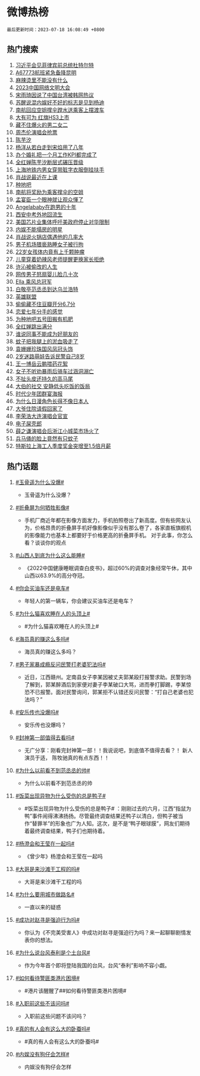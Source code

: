 # 微博热榜

`最后更新时间：2023-07-18 16:08:49 +0800`

## 热门搜索

1. [习近平会见菲律宾前总统杜特尔特](https://m.weibo.cn/search?containerid=100103type%3D1%26t%3D10%26q%3D%23%E4%B9%A0%E8%BF%91%E5%B9%B3%E4%BC%9A%E8%A7%81%E8%8F%B2%E5%BE%8B%E5%AE%BE%E5%89%8D%E6%80%BB%E7%BB%9F%E6%9D%9C%E7%89%B9%E5%B0%94%E7%89%B9%23&stream_entry_id=51&isnewpage=1&extparam=seat%3D1%26filter_type%3Drealtimehot%26cate%3D10103%26dgr%3D0%26stream_entry_id%3D51%26pos%3D0%26c_type%3D51%26display_time%3D1689667728%26pre_seqid%3D168966772829402737025&luicode=10000011&lfid=106003type%253D25%2526t%253D3%2526disable_hot%253D1%2526filter_type%253Drealtimehot)
1. [A67773航班紧急备降昆明](https://m.weibo.cn/search?containerid=100103type%3D1%26t%3D10%26q%3D%23A67773%E8%88%AA%E7%8F%AD%E7%B4%A7%E6%80%A5%E5%A4%87%E9%99%8D%E6%98%86%E6%98%8E%23&stream_entry_id=31&isnewpage=1&extparam=seat%3D1%26lcate%3D5001%26realpos%3D1%26c_type%3D31%26filter_type%3Drealtimehot%26dgr%3D0%26q%3D%2523A67773%25E8%2588%25AA%25E7%258F%25AD%25E7%25B4%25A7%25E6%2580%25A5%25E5%25A4%2587%25E9%2599%258D%25E6%2598%2586%25E6%2598%258E%2523%26pos%3D0%26band_rank%3D1%26stream_entry_id%3D31%26cate%3D5001%26flag%3D32768%26display_time%3D1689667728%26pre_seqid%3D168966772829402737025&luicode=10000011&lfid=106003type%253D25%2526t%253D3%2526disable_hot%253D1%2526filter_type%253Drealtimehot)
1. [麻辣烫里不能没有什么](https://m.weibo.cn/search?containerid=100103type%3D1%26t%3D10%26q%3D%23%E9%BA%BB%E8%BE%A3%E7%83%AB%E9%87%8C%E4%B8%8D%E8%83%BD%E6%B2%A1%E6%9C%89%E4%BB%80%E4%B9%88%23&stream_entry_id=31&isnewpage=1&extparam=seat%3D1%26lcate%3D5001%26realpos%3D2%26c_type%3D31%26filter_type%3Drealtimehot%26dgr%3D0%26q%3D%2523%25E9%25BA%25BB%25E8%25BE%25A3%25E7%2583%25AB%25E9%2587%258C%25E4%25B8%258D%25E8%2583%25BD%25E6%25B2%25A1%25E6%259C%2589%25E4%25BB%2580%25E4%25B9%2588%2523%26pos%3D1%26band_rank%3D2%26stream_entry_id%3D31%26cate%3D5001%26flag%3D1%26display_time%3D1689667728%26pre_seqid%3D168966772829402737025&luicode=10000011&lfid=106003type%253D25%2526t%253D3%2526disable_hot%253D1%2526filter_type%253Drealtimehot)
1. [2023中国网络文明大会](https://m.weibo.cn/search?containerid=100103type%3D1%26t%3D10%26q%3D%232023%E4%B8%AD%E5%9B%BD%E7%BD%91%E7%BB%9C%E6%96%87%E6%98%8E%E5%A4%A7%E4%BC%9A%23&stream_entry_id=31&isnewpage=1&extparam=seat%3D1%26lcate%3D5001%26realpos%3D3%26c_type%3D31%26filter_type%3Drealtimehot%26dgr%3D0%26q%3D%25232023%25E4%25B8%25AD%25E5%259B%25BD%25E7%25BD%2591%25E7%25BB%259C%25E6%2596%2587%25E6%2598%258E%25E5%25A4%25A7%25E4%25BC%259A%2523%26pos%3D2%26band_rank%3D3%26stream_entry_id%3D31%26cate%3D5001%26flag%3D0%26display_time%3D1689667728%26pre_seqid%3D168966772829402737025&luicode=10000011&lfid=106003type%253D25%2526t%253D3%2526disable_hot%253D1%2526filter_type%253Drealtimehot)
1. [宋雨琦因说了中国台湾被韩网热议](https://m.weibo.cn/search?containerid=100103type%3D1%26t%3D10%26q%3D%23%E5%AE%8B%E9%9B%A8%E7%90%A6%E5%9B%A0%E8%AF%B4%E4%BA%86%E4%B8%AD%E5%9B%BD%E5%8F%B0%E6%B9%BE%E8%A2%AB%E9%9F%A9%E7%BD%91%E7%83%AD%E8%AE%AE%23&stream_entry_id=31&isnewpage=1&extparam=seat%3D1%26lcate%3D5001%26realpos%3D4%26c_type%3D31%26filter_type%3Drealtimehot%26dgr%3D0%26q%3D%2523%25E5%25AE%258B%25E9%259B%25A8%25E7%2590%25A6%25E5%259B%25A0%25E8%25AF%25B4%25E4%25BA%2586%25E4%25B8%25AD%25E5%259B%25BD%25E5%258F%25B0%25E6%25B9%25BE%25E8%25A2%25AB%25E9%259F%25A9%25E7%25BD%2591%25E7%2583%25AD%25E8%25AE%25AE%2523%26pos%3D3%26band_rank%3D4%26stream_entry_id%3D31%26cate%3D5001%26flag%3D2%26display_time%3D1689667728%26pre_seqid%3D168966772829402737025&luicode=10000011&lfid=106003type%253D25%2526t%253D3%2526disable_hot%253D1%2526filter_type%253Drealtimehot)
1. [苏醒说混内娱好不好的标志是见到杨迪](https://m.weibo.cn/search?containerid=100103type%3D1%26t%3D10%26q%3D%23%E8%8B%8F%E9%86%92%E8%AF%B4%E6%B7%B7%E5%86%85%E5%A8%B1%E5%A5%BD%E4%B8%8D%E5%A5%BD%E7%9A%84%E6%A0%87%E5%BF%97%E6%98%AF%E8%A7%81%E5%88%B0%E6%9D%A8%E8%BF%AA%23&stream_entry_id=31&isnewpage=1&extparam=seat%3D1%26lcate%3D5001%26realpos%3D5%26c_type%3D31%26filter_type%3Drealtimehot%26dgr%3D0%26q%3D%2523%25E8%258B%258F%25E9%2586%2592%25E8%25AF%25B4%25E6%25B7%25B7%25E5%2586%2585%25E5%25A8%25B1%25E5%25A5%25BD%25E4%25B8%258D%25E5%25A5%25BD%25E7%259A%2584%25E6%25A0%2587%25E5%25BF%2597%25E6%2598%25AF%25E8%25A7%2581%25E5%2588%25B0%25E6%259D%25A8%25E8%25BF%25AA%2523%26pos%3D4%26band_rank%3D5%26stream_entry_id%3D31%26cate%3D5001%26flag%3D2%26display_time%3D1689667728%26pre_seqid%3D168966772829402737025&luicode=10000011&lfid=106003type%253D25%2526t%253D3%2526disable_hot%253D1%2526filter_type%253Drealtimehot)
1. [南航回应空姐撑伞蹚水送乘客上摆渡车](https://m.weibo.cn/search?containerid=100103type%3D1%26t%3D10%26q%3D%23%E5%8D%97%E8%88%AA%E5%9B%9E%E5%BA%94%E7%A9%BA%E5%A7%90%E6%92%91%E4%BC%9E%E8%B9%9A%E6%B0%B4%E9%80%81%E4%B9%98%E5%AE%A2%E4%B8%8A%E6%91%86%E6%B8%A1%E8%BD%A6%23&stream_entry_id=31&isnewpage=1&extparam=seat%3D1%26lcate%3D5001%26realpos%3D6%26c_type%3D31%26filter_type%3Drealtimehot%26dgr%3D0%26q%3D%2523%25E5%258D%2597%25E8%2588%25AA%25E5%259B%259E%25E5%25BA%2594%25E7%25A9%25BA%25E5%25A7%2590%25E6%2592%2591%25E4%25BC%259E%25E8%25B9%259A%25E6%25B0%25B4%25E9%2580%2581%25E4%25B9%2598%25E5%25AE%25A2%25E4%25B8%258A%25E6%2591%2586%25E6%25B8%25A1%25E8%25BD%25A6%2523%26pos%3D5%26band_rank%3D6%26stream_entry_id%3D31%26cate%3D5001%26flag%3D32768%26display_time%3D1689667728%26pre_seqid%3D168966772829402737025&luicode=10000011&lfid=106003type%253D25%2526t%253D3%2526disable_hot%253D1%2526filter_type%253Drealtimehot)
1. [大有可为 红旗HS3上市](https://m.weibo.cn/search?containerid=100103type%3D1%26t%3D10%26q%3D%23%E5%A4%A7%E6%9C%89%E5%8F%AF%E4%B8%BA+%E7%BA%A2%E6%97%97HS3%E4%B8%8A%E5%B8%82%23&stream_entry_id=31&isnewpage=1&extparam=seat%3D1%26lcate%3D5001%26dgr%3D0%26cate%3D5001%26pos%3D6%26c_type%3D31%26filter_type%3Drealtimehot%26adid%3D196691%26q%3D%2523%25E5%25A4%25A7%25E6%259C%2589%25E5%258F%25AF%25E4%25B8%25BA%2520%25E7%25BA%25A2%25E6%2597%2597HS3%25E4%25B8%258A%25E5%25B8%2582%2523%26topic_ad%3D1%26band_rank%3D7%26is_ad_pos%3D1%26stream_entry_id%3D31%26display_time%3D1689667728%26pre_seqid%3D168966772829402737025&luicode=10000011&lfid=106003type%253D25%2526t%253D3%2526disable_hot%253D1%2526filter_type%253Drealtimehot)
1. [藏不住爆火的男二女二](https://m.weibo.cn/search?containerid=100103type%3D1%26t%3D10%26q%3D%23%E8%97%8F%E4%B8%8D%E4%BD%8F%E7%88%86%E7%81%AB%E7%9A%84%E7%94%B7%E4%BA%8C%E5%A5%B3%E4%BA%8C%23&stream_entry_id=31&isnewpage=1&extparam=seat%3D1%26lcate%3D5001%26realpos%3D7%26c_type%3D31%26filter_type%3Drealtimehot%26dgr%3D0%26q%3D%2523%25E8%2597%258F%25E4%25B8%258D%25E4%25BD%258F%25E7%2588%2586%25E7%2581%25AB%25E7%259A%2584%25E7%2594%25B7%25E4%25BA%258C%25E5%25A5%25B3%25E4%25BA%258C%2523%26pos%3D7%26band_rank%3D7%26stream_entry_id%3D31%26cate%3D5001%26flag%3D1%26display_time%3D1689667728%26pre_seqid%3D168966772829402737025&luicode=10000011&lfid=106003type%253D25%2526t%253D3%2526disable_hot%253D1%2526filter_type%253Drealtimehot)
1. [周杰伦演唱会抢票](https://m.weibo.cn/search?containerid=100103type%3D1%26t%3D10%26q%3D%E5%91%A8%E6%9D%B0%E4%BC%A6%E6%BC%94%E5%94%B1%E4%BC%9A%E6%8A%A2%E7%A5%A8&stream_entry_id=31&isnewpage=1&extparam=seat%3D1%26lcate%3D5001%26realpos%3D8%26c_type%3D31%26filter_type%3Drealtimehot%26dgr%3D0%26q%3D%25E5%2591%25A8%25E6%259D%25B0%25E4%25BC%25A6%25E6%25BC%2594%25E5%2594%25B1%25E4%25BC%259A%25E6%258A%25A2%25E7%25A5%25A8%26pos%3D8%26band_rank%3D8%26stream_entry_id%3D31%26cate%3D5001%26flag%3D2%26display_time%3D1689667728%26pre_seqid%3D168966772829402737025&luicode=10000011&lfid=106003type%253D25%2526t%253D3%2526disable_hot%253D1%2526filter_type%253Drealtimehot)
1. [陈芋汐](https://m.weibo.cn/search?containerid=100103type%3D1%26t%3D10%26q%3D%E9%99%88%E8%8A%8B%E6%B1%90&stream_entry_id=31&isnewpage=1&extparam=seat%3D1%26lcate%3D5001%26realpos%3D9%26c_type%3D31%26filter_type%3Drealtimehot%26dgr%3D0%26q%3D%25E9%2599%2588%25E8%258A%258B%25E6%25B1%2590%26pos%3D9%26band_rank%3D9%26stream_entry_id%3D31%26cate%3D5001%26flag%3D0%26display_time%3D1689667728%26pre_seqid%3D168966772829402737025&luicode=10000011&lfid=106003type%253D25%2526t%253D3%2526disable_hot%253D1%2526filter_type%253Drealtimehot)
1. [杨洋从若白走到宋焰用了八年](https://m.weibo.cn/search?containerid=100103type%3D1%26t%3D10%26q%3D%23%E6%9D%A8%E6%B4%8B%E4%BB%8E%E8%8B%A5%E7%99%BD%E8%B5%B0%E5%88%B0%E5%AE%8B%E7%84%B0%E7%94%A8%E4%BA%86%E5%85%AB%E5%B9%B4%23&stream_entry_id=31&isnewpage=1&extparam=seat%3D1%26lcate%3D5001%26realpos%3D10%26c_type%3D31%26filter_type%3Drealtimehot%26dgr%3D0%26q%3D%2523%25E6%259D%25A8%25E6%25B4%258B%25E4%25BB%258E%25E8%258B%25A5%25E7%2599%25BD%25E8%25B5%25B0%25E5%2588%25B0%25E5%25AE%258B%25E7%2584%25B0%25E7%2594%25A8%25E4%25BA%2586%25E5%2585%25AB%25E5%25B9%25B4%2523%26pos%3D10%26band_rank%3D10%26stream_entry_id%3D31%26cate%3D5001%26flag%3D1%26display_time%3D1689667728%26pre_seqid%3D168966772829402737025&luicode=10000011&lfid=106003type%253D25%2526t%253D3%2526disable_hot%253D1%2526filter_type%253Drealtimehot)
1. [办个婚礼把一个月工作KPI都完成了](https://m.weibo.cn/search?containerid=100103type%3D1%26t%3D10%26q%3D%23%E5%8A%9E%E4%B8%AA%E5%A9%9A%E7%A4%BC%E6%8A%8A%E4%B8%80%E4%B8%AA%E6%9C%88%E5%B7%A5%E4%BD%9CKPI%E9%83%BD%E5%AE%8C%E6%88%90%E4%BA%86%23&stream_entry_id=31&isnewpage=1&extparam=seat%3D1%26lcate%3D5001%26realpos%3D11%26c_type%3D31%26filter_type%3Drealtimehot%26dgr%3D0%26q%3D%2523%25E5%258A%259E%25E4%25B8%25AA%25E5%25A9%259A%25E7%25A4%25BC%25E6%258A%258A%25E4%25B8%2580%25E4%25B8%25AA%25E6%259C%2588%25E5%25B7%25A5%25E4%25BD%259CKPI%25E9%2583%25BD%25E5%25AE%258C%25E6%2588%2590%25E4%25BA%2586%2523%26pos%3D11%26band_rank%3D11%26stream_entry_id%3D31%26cate%3D5001%26flag%3D1%26display_time%3D1689667728%26pre_seqid%3D168966772829402737025&luicode=10000011&lfid=106003type%253D25%2526t%253D3%2526disable_hot%253D1%2526filter_type%253Drealtimehot)
1. [全红婵陈芋汐断层式碾压晋级](https://m.weibo.cn/search?containerid=100103type%3D1%26t%3D10%26q%3D%23%E5%85%A8%E7%BA%A2%E5%A9%B5%E9%99%88%E8%8A%8B%E6%B1%90%E6%96%AD%E5%B1%82%E5%BC%8F%E7%A2%BE%E5%8E%8B%E6%99%8B%E7%BA%A7%23&stream_entry_id=31&isnewpage=1&extparam=seat%3D1%26lcate%3D5001%26realpos%3D12%26c_type%3D31%26filter_type%3Drealtimehot%26dgr%3D0%26q%3D%2523%25E5%2585%25A8%25E7%25BA%25A2%25E5%25A9%25B5%25E9%2599%2588%25E8%258A%258B%25E6%25B1%2590%25E6%2596%25AD%25E5%25B1%2582%25E5%25BC%258F%25E7%25A2%25BE%25E5%258E%258B%25E6%2599%258B%25E7%25BA%25A7%2523%26pos%3D12%26band_rank%3D12%26stream_entry_id%3D31%26cate%3D5001%26flag%3D1%26display_time%3D1689667728%26pre_seqid%3D168966772829402737025&luicode=10000011&lfid=106003type%253D25%2526t%253D3%2526disable_hot%253D1%2526filter_type%253Drealtimehot)
1. [上海地铁内男女穿带脏字衣服倒挂扶手](https://m.weibo.cn/search?containerid=100103type%3D1%26t%3D10%26q%3D%23%E4%B8%8A%E6%B5%B7%E5%9C%B0%E9%93%81%E5%86%85%E7%94%B7%E5%A5%B3%E7%A9%BF%E5%B8%A6%E8%84%8F%E5%AD%97%E8%A1%A3%E6%9C%8D%E5%80%92%E6%8C%82%E6%89%B6%E6%89%8B%23&stream_entry_id=31&isnewpage=1&extparam=seat%3D1%26lcate%3D5001%26realpos%3D13%26c_type%3D31%26filter_type%3Drealtimehot%26dgr%3D0%26q%3D%2523%25E4%25B8%258A%25E6%25B5%25B7%25E5%259C%25B0%25E9%2593%2581%25E5%2586%2585%25E7%2594%25B7%25E5%25A5%25B3%25E7%25A9%25BF%25E5%25B8%25A6%25E8%2584%258F%25E5%25AD%2597%25E8%25A1%25A3%25E6%259C%258D%25E5%2580%2592%25E6%258C%2582%25E6%2589%25B6%25E6%2589%258B%2523%26pos%3D13%26band_rank%3D13%26stream_entry_id%3D31%26cate%3D5001%26flag%3D1%26display_time%3D1689667728%26pre_seqid%3D168966772829402737025&luicode=10000011&lfid=106003type%253D25%2526t%253D3%2526disable_hot%253D1%2526filter_type%253Drealtimehot)
1. [肖战说最近在上课](https://m.weibo.cn/search?containerid=100103type%3D1%26t%3D10%26q%3D%23%E8%82%96%E6%88%98%E8%AF%B4%E6%9C%80%E8%BF%91%E5%9C%A8%E4%B8%8A%E8%AF%BE%23&stream_entry_id=31&isnewpage=1&extparam=seat%3D1%26lcate%3D5001%26realpos%3D14%26c_type%3D31%26filter_type%3Drealtimehot%26dgr%3D0%26q%3D%2523%25E8%2582%2596%25E6%2588%2598%25E8%25AF%25B4%25E6%259C%2580%25E8%25BF%2591%25E5%259C%25A8%25E4%25B8%258A%25E8%25AF%25BE%2523%26pos%3D14%26band_rank%3D14%26stream_entry_id%3D31%26cate%3D5001%26flag%3D0%26display_time%3D1689667728%26pre_seqid%3D168966772829402737025&luicode=10000011&lfid=106003type%253D25%2526t%253D3%2526disable_hot%253D1%2526filter_type%253Drealtimehot)
1. [种地吧](https://m.weibo.cn/search?containerid=100103type%3D1%26t%3D10%26q%3D%E7%A7%8D%E5%9C%B0%E5%90%A7&stream_entry_id=31&isnewpage=1&extparam=seat%3D1%26lcate%3D5001%26realpos%3D15%26c_type%3D31%26filter_type%3Drealtimehot%26dgr%3D0%26q%3D%25E7%25A7%258D%25E5%259C%25B0%25E5%2590%25A7%26pos%3D15%26band_rank%3D15%26stream_entry_id%3D31%26cate%3D5001%26flag%3D1%26display_time%3D1689667728%26pre_seqid%3D168966772829402737025&luicode=10000011&lfid=106003type%253D25%2526t%253D3%2526disable_hot%253D1%2526filter_type%253Drealtimehot)
1. [南航将奖励为乘客撑伞的空姐](https://m.weibo.cn/search?containerid=100103type%3D1%26t%3D10%26q%3D%23%E5%8D%97%E8%88%AA%E5%B0%86%E5%A5%96%E5%8A%B1%E4%B8%BA%E4%B9%98%E5%AE%A2%E6%92%91%E4%BC%9E%E7%9A%84%E7%A9%BA%E5%A7%90%23&stream_entry_id=31&isnewpage=1&extparam=seat%3D1%26lcate%3D5001%26realpos%3D16%26c_type%3D31%26filter_type%3Drealtimehot%26dgr%3D0%26q%3D%2523%25E5%258D%2597%25E8%2588%25AA%25E5%25B0%2586%25E5%25A5%2596%25E5%258A%25B1%25E4%25B8%25BA%25E4%25B9%2598%25E5%25AE%25A2%25E6%2592%2591%25E4%25BC%259E%25E7%259A%2584%25E7%25A9%25BA%25E5%25A7%2590%2523%26pos%3D16%26band_rank%3D16%26stream_entry_id%3D31%26cate%3D5001%26flag%3D32768%26display_time%3D1689667728%26pre_seqid%3D168966772829402737025&luicode=10000011&lfid=106003type%253D25%2526t%253D3%2526disable_hot%253D1%2526filter_type%253Drealtimehot)
1. [孟宴臣一个眼神就让观众懂了](https://m.weibo.cn/search?containerid=100103type%3D1%26t%3D10%26q%3D%E5%AD%9F%E5%AE%B4%E8%87%A3%E4%B8%80%E4%B8%AA%E7%9C%BC%E7%A5%9E%E5%B0%B1%E8%AE%A9%E8%A7%82%E4%BC%97%E6%87%82%E4%BA%86&stream_entry_id=31&isnewpage=1&extparam=seat%3D1%26lcate%3D5001%26realpos%3D17%26c_type%3D31%26filter_type%3Drealtimehot%26dgr%3D0%26q%3D%25E5%25AD%259F%25E5%25AE%25B4%25E8%2587%25A3%25E4%25B8%2580%25E4%25B8%25AA%25E7%259C%25BC%25E7%25A5%259E%25E5%25B0%25B1%25E8%25AE%25A9%25E8%25A7%2582%25E4%25BC%2597%25E6%2587%2582%25E4%25BA%2586%26pos%3D17%26band_rank%3D17%26stream_entry_id%3D31%26cate%3D5001%26flag%3D0%26display_time%3D1689667728%26pre_seqid%3D168966772829402737025&luicode=10000011&lfid=106003type%253D25%2526t%253D3%2526disable_hot%253D1%2526filter_type%253Drealtimehot)
1. [Angelababy在跑男的十年](https://m.weibo.cn/search?containerid=100103type%3D1%26t%3D10%26q%3D%23Angelababy%E5%9C%A8%E8%B7%91%E7%94%B7%E7%9A%84%E5%8D%81%E5%B9%B4%23&stream_entry_id=31&isnewpage=1&extparam=seat%3D1%26lcate%3D5001%26realpos%3D18%26c_type%3D31%26filter_type%3Drealtimehot%26dgr%3D0%26q%3D%2523Angelababy%25E5%259C%25A8%25E8%25B7%2591%25E7%2594%25B7%25E7%259A%2584%25E5%258D%2581%25E5%25B9%25B4%2523%26pos%3D18%26band_rank%3D18%26stream_entry_id%3D31%26cate%3D5001%26flag%3D1%26display_time%3D1689667728%26pre_seqid%3D168966772829402737025&luicode=10000011&lfid=106003type%253D25%2526t%253D3%2526disable_hot%253D1%2526filter_type%253Drealtimehot)
1. [西安中考外地回流生](https://m.weibo.cn/search?containerid=100103type%3D1%26t%3D10%26q%3D%23%E8%A5%BF%E5%AE%89%E4%B8%AD%E8%80%83%E5%A4%96%E5%9C%B0%E5%9B%9E%E6%B5%81%E7%94%9F%23&stream_entry_id=31&isnewpage=1&extparam=seat%3D1%26lcate%3D5001%26realpos%3D19%26c_type%3D31%26filter_type%3Drealtimehot%26dgr%3D0%26q%3D%2523%25E8%25A5%25BF%25E5%25AE%2589%25E4%25B8%25AD%25E8%2580%2583%25E5%25A4%2596%25E5%259C%25B0%25E5%259B%259E%25E6%25B5%2581%25E7%2594%259F%2523%26pos%3D19%26band_rank%3D19%26stream_entry_id%3D31%26cate%3D5001%26flag%3D1%26display_time%3D1689667728%26pre_seqid%3D168966772829402737025&luicode=10000011&lfid=106003type%253D25%2526t%253D3%2526disable_hot%253D1%2526filter_type%253Drealtimehot)
1. [美国芯片业集体呼吁美政府停止对华限制](https://m.weibo.cn/search?containerid=100103type%3D1%26t%3D10%26q%3D%23%E7%BE%8E%E5%9B%BD%E8%8A%AF%E7%89%87%E4%B8%9A%E9%9B%86%E4%BD%93%E5%91%BC%E5%90%81%E7%BE%8E%E6%94%BF%E5%BA%9C%E5%81%9C%E6%AD%A2%E5%AF%B9%E5%8D%8E%E9%99%90%E5%88%B6%23&stream_entry_id=31&isnewpage=1&extparam=seat%3D1%26lcate%3D5001%26realpos%3D20%26c_type%3D31%26filter_type%3Drealtimehot%26dgr%3D0%26q%3D%2523%25E7%25BE%258E%25E5%259B%25BD%25E8%258A%25AF%25E7%2589%2587%25E4%25B8%259A%25E9%259B%2586%25E4%25BD%2593%25E5%2591%25BC%25E5%2590%2581%25E7%25BE%258E%25E6%2594%25BF%25E5%25BA%259C%25E5%2581%259C%25E6%25AD%25A2%25E5%25AF%25B9%25E5%258D%258E%25E9%2599%2590%25E5%2588%25B6%2523%26pos%3D20%26band_rank%3D20%26stream_entry_id%3D31%26cate%3D5001%26flag%3D0%26display_time%3D1689667728%26pre_seqid%3D168966772829402737025&luicode=10000011&lfid=106003type%253D25%2526t%253D3%2526disable_hot%253D1%2526filter_type%253Drealtimehot)
1. [内娱不能塌房的明星](https://m.weibo.cn/search?containerid=100103type%3D1%26t%3D10%26q%3D%23%E5%86%85%E5%A8%B1%E4%B8%8D%E8%83%BD%E5%A1%8C%E6%88%BF%E7%9A%84%E6%98%8E%E6%98%9F%23&stream_entry_id=31&isnewpage=1&extparam=seat%3D1%26lcate%3D5001%26realpos%3D21%26c_type%3D31%26filter_type%3Drealtimehot%26dgr%3D0%26q%3D%2523%25E5%2586%2585%25E5%25A8%25B1%25E4%25B8%258D%25E8%2583%25BD%25E5%25A1%258C%25E6%2588%25BF%25E7%259A%2584%25E6%2598%258E%25E6%2598%259F%2523%26pos%3D21%26band_rank%3D21%26stream_entry_id%3D31%26cate%3D5001%26flag%3D1%26display_time%3D1689667728%26pre_seqid%3D168966772829402737025&luicode=10000011&lfid=106003type%253D25%2526t%253D3%2526disable_hot%253D1%2526filter_type%253Drealtimehot)
1. [肖战说火锅店偶遇他的几率大](https://m.weibo.cn/search?containerid=100103type%3D1%26t%3D10%26q%3D%23%E8%82%96%E6%88%98%E8%AF%B4%E7%81%AB%E9%94%85%E5%BA%97%E5%81%B6%E9%81%87%E4%BB%96%E7%9A%84%E5%87%A0%E7%8E%87%E5%A4%A7%23&stream_entry_id=31&isnewpage=1&extparam=seat%3D1%26lcate%3D5001%26realpos%3D22%26c_type%3D31%26filter_type%3Drealtimehot%26dgr%3D0%26q%3D%2523%25E8%2582%2596%25E6%2588%2598%25E8%25AF%25B4%25E7%2581%25AB%25E9%2594%2585%25E5%25BA%2597%25E5%2581%25B6%25E9%2581%2587%25E4%25BB%2596%25E7%259A%2584%25E5%2587%25A0%25E7%258E%2587%25E5%25A4%25A7%2523%26pos%3D22%26band_rank%3D22%26stream_entry_id%3D31%26cate%3D5001%26flag%3D1%26display_time%3D1689667728%26pre_seqid%3D168966772829402737025&luicode=10000011&lfid=106003type%253D25%2526t%253D3%2526disable_hot%253D1%2526filter_type%253Drealtimehot)
1. [男子机场猥亵熟睡女子被行拘](https://m.weibo.cn/search?containerid=100103type%3D1%26t%3D10%26q%3D%23%E7%94%B7%E5%AD%90%E6%9C%BA%E5%9C%BA%E7%8C%A5%E4%BA%B5%E7%86%9F%E7%9D%A1%E5%A5%B3%E5%AD%90%E8%A2%AB%E8%A1%8C%E6%8B%98%23&stream_entry_id=31&isnewpage=1&extparam=seat%3D1%26lcate%3D5001%26realpos%3D23%26c_type%3D31%26filter_type%3Drealtimehot%26dgr%3D0%26q%3D%2523%25E7%2594%25B7%25E5%25AD%2590%25E6%259C%25BA%25E5%259C%25BA%25E7%258C%25A5%25E4%25BA%25B5%25E7%2586%259F%25E7%259D%25A1%25E5%25A5%25B3%25E5%25AD%2590%25E8%25A2%25AB%25E8%25A1%258C%25E6%258B%2598%2523%26pos%3D23%26band_rank%3D23%26stream_entry_id%3D31%26cate%3D5001%26flag%3D2%26display_time%3D1689667728%26pre_seqid%3D168966772829402737025&luicode=10000011&lfid=106003type%253D25%2526t%253D3%2526disable_hot%253D1%2526filter_type%253Drealtimehot)
1. [22岁女孩体内竟有上千颗肿瘤](https://m.weibo.cn/search?containerid=100103type%3D1%26t%3D10%26q%3D%2322%E5%B2%81%E5%A5%B3%E5%AD%A9%E4%BD%93%E5%86%85%E7%AB%9F%E6%9C%89%E4%B8%8A%E5%8D%83%E9%A2%97%E8%82%BF%E7%98%A4%23&stream_entry_id=31&isnewpage=1&extparam=seat%3D1%26lcate%3D5001%26realpos%3D24%26c_type%3D31%26filter_type%3Drealtimehot%26dgr%3D0%26q%3D%252322%25E5%25B2%2581%25E5%25A5%25B3%25E5%25AD%25A9%25E4%25BD%2593%25E5%2586%2585%25E7%25AB%259F%25E6%259C%2589%25E4%25B8%258A%25E5%258D%2583%25E9%25A2%2597%25E8%2582%25BF%25E7%2598%25A4%2523%26pos%3D24%26band_rank%3D24%26stream_entry_id%3D31%26cate%3D5001%26flag%3D0%26display_time%3D1689667728%26pre_seqid%3D168966772829402737025&luicode=10000011&lfid=106003type%253D25%2526t%253D3%2526disable_hot%253D1%2526filter_type%253Drealtimehot)
1. [儿童穿着奶辣风老师提醒更换家长拒绝](https://m.weibo.cn/search?containerid=100103type%3D1%26t%3D10%26q%3D%23%E5%84%BF%E7%AB%A5%E7%A9%BF%E7%9D%80%E5%A5%B6%E8%BE%A3%E9%A3%8E%E8%80%81%E5%B8%88%E6%8F%90%E9%86%92%E6%9B%B4%E6%8D%A2%E5%AE%B6%E9%95%BF%E6%8B%92%E7%BB%9D%23&stream_entry_id=31&isnewpage=1&extparam=seat%3D1%26lcate%3D5001%26realpos%3D25%26c_type%3D31%26filter_type%3Drealtimehot%26dgr%3D0%26q%3D%2523%25E5%2584%25BF%25E7%25AB%25A5%25E7%25A9%25BF%25E7%259D%2580%25E5%25A5%25B6%25E8%25BE%25A3%25E9%25A3%258E%25E8%2580%2581%25E5%25B8%2588%25E6%258F%2590%25E9%2586%2592%25E6%259B%25B4%25E6%258D%25A2%25E5%25AE%25B6%25E9%2595%25BF%25E6%258B%2592%25E7%25BB%259D%2523%26pos%3D25%26band_rank%3D25%26stream_entry_id%3D31%26cate%3D5001%26flag%3D1%26display_time%3D1689667728%26pre_seqid%3D168966772829402737025&luicode=10000011&lfid=106003type%253D25%2526t%253D3%2526disable_hot%253D1%2526filter_type%253Drealtimehot)
1. [许沁被偷改的人生](https://m.weibo.cn/search?containerid=100103type%3D1%26t%3D10%26q%3D%23%E8%AE%B8%E6%B2%81%E8%A2%AB%E5%81%B7%E6%94%B9%E7%9A%84%E4%BA%BA%E7%94%9F%23&stream_entry_id=31&isnewpage=1&extparam=seat%3D1%26lcate%3D5001%26realpos%3D26%26c_type%3D31%26filter_type%3Drealtimehot%26dgr%3D0%26q%3D%2523%25E8%25AE%25B8%25E6%25B2%2581%25E8%25A2%25AB%25E5%2581%25B7%25E6%2594%25B9%25E7%259A%2584%25E4%25BA%25BA%25E7%2594%259F%2523%26pos%3D26%26band_rank%3D26%26stream_entry_id%3D31%26cate%3D5001%26flag%3D0%26display_time%3D1689667728%26pre_seqid%3D168966772829402737025&luicode=10000011&lfid=106003type%253D25%2526t%253D3%2526disable_hot%253D1%2526filter_type%253Drealtimehot)
1. [网传男子怒扇婴儿脸几十次](https://m.weibo.cn/search?containerid=100103type%3D1%26t%3D10%26q%3D%23%E7%BD%91%E4%BC%A0%E7%94%B7%E5%AD%90%E6%80%92%E6%89%87%E5%A9%B4%E5%84%BF%E8%84%B8%E5%87%A0%E5%8D%81%E6%AC%A1%23&stream_entry_id=31&isnewpage=1&extparam=seat%3D1%26lcate%3D5001%26realpos%3D27%26c_type%3D31%26filter_type%3Drealtimehot%26dgr%3D0%26q%3D%2523%25E7%25BD%2591%25E4%25BC%25A0%25E7%2594%25B7%25E5%25AD%2590%25E6%2580%2592%25E6%2589%2587%25E5%25A9%25B4%25E5%2584%25BF%25E8%2584%25B8%25E5%2587%25A0%25E5%258D%2581%25E6%25AC%25A1%2523%26pos%3D27%26band_rank%3D27%26stream_entry_id%3D31%26cate%3D5001%26flag%3D0%26display_time%3D1689667728%26pre_seqid%3D168966772829402737025&luicode=10000011&lfid=106003type%253D25%2526t%253D3%2526disable_hot%253D1%2526filter_type%253Drealtimehot)
1. [Ella 乘风总冠军](https://m.weibo.cn/search?containerid=100103type%3D1%26t%3D10%26q%3DElla+%E4%B9%98%E9%A3%8E%E6%80%BB%E5%86%A0%E5%86%9B&stream_entry_id=31&isnewpage=1&extparam=seat%3D1%26lcate%3D5001%26realpos%3D28%26c_type%3D31%26filter_type%3Drealtimehot%26dgr%3D0%26q%3DElla%2520%25E4%25B9%2598%25E9%25A3%258E%25E6%2580%25BB%25E5%2586%25A0%25E5%2586%259B%26pos%3D28%26band_rank%3D28%26stream_entry_id%3D31%26cate%3D5001%26flag%3D0%26display_time%3D1689667728%26pre_seqid%3D168966772829402737025&luicode=10000011&lfid=106003type%253D25%2526t%253D3%2526disable_hot%253D1%2526filter_type%253Drealtimehot)
1. [白敬亭范丞丞到达乌兰浩特](https://m.weibo.cn/search?containerid=100103type%3D1%26t%3D10%26q%3D%23%E7%99%BD%E6%95%AC%E4%BA%AD%E8%8C%83%E4%B8%9E%E4%B8%9E%E5%88%B0%E8%BE%BE%E4%B9%8C%E5%85%B0%E6%B5%A9%E7%89%B9%23&stream_entry_id=31&isnewpage=1&extparam=seat%3D1%26lcate%3D5001%26realpos%3D29%26c_type%3D31%26filter_type%3Drealtimehot%26dgr%3D0%26q%3D%2523%25E7%2599%25BD%25E6%2595%25AC%25E4%25BA%25AD%25E8%258C%2583%25E4%25B8%259E%25E4%25B8%259E%25E5%2588%25B0%25E8%25BE%25BE%25E4%25B9%258C%25E5%2585%25B0%25E6%25B5%25A9%25E7%2589%25B9%2523%26pos%3D29%26band_rank%3D29%26stream_entry_id%3D31%26cate%3D5001%26flag%3D0%26display_time%3D1689667728%26pre_seqid%3D168966772829402737025&luicode=10000011&lfid=106003type%253D25%2526t%253D3%2526disable_hot%253D1%2526filter_type%253Drealtimehot)
1. [英雄联盟](https://m.weibo.cn/search?containerid=100103type%3D1%26t%3D10%26q%3D%E8%8B%B1%E9%9B%84%E8%81%94%E7%9B%9F&stream_entry_id=31&isnewpage=1&extparam=seat%3D1%26lcate%3D5001%26realpos%3D30%26c_type%3D31%26filter_type%3Drealtimehot%26dgr%3D0%26q%3D%25E8%258B%25B1%25E9%259B%2584%25E8%2581%2594%25E7%259B%259F%26pos%3D30%26band_rank%3D30%26stream_entry_id%3D31%26cate%3D5001%26flag%3D0%26display_time%3D1689667728%26pre_seqid%3D168966772829402737025&luicode=10000011&lfid=106003type%253D25%2526t%253D3%2526disable_hot%253D1%2526filter_type%253Drealtimehot)
1. [偷偷藏不住豆瓣开分6.7分](https://m.weibo.cn/search?containerid=100103type%3D1%26t%3D10%26q%3D%23%E5%81%B7%E5%81%B7%E8%97%8F%E4%B8%8D%E4%BD%8F%E8%B1%86%E7%93%A3%E5%BC%80%E5%88%866.7%E5%88%86%23&stream_entry_id=31&isnewpage=1&extparam=seat%3D1%26lcate%3D5001%26realpos%3D31%26c_type%3D31%26filter_type%3Drealtimehot%26dgr%3D0%26q%3D%2523%25E5%2581%25B7%25E5%2581%25B7%25E8%2597%258F%25E4%25B8%258D%25E4%25BD%258F%25E8%25B1%2586%25E7%2593%25A3%25E5%25BC%2580%25E5%2588%25866.7%25E5%2588%2586%2523%26pos%3D31%26band_rank%3D31%26stream_entry_id%3D31%26cate%3D5001%26flag%3D0%26display_time%3D1689667728%26pre_seqid%3D168966772829402737025&luicode=10000011&lfid=106003type%253D25%2526t%253D3%2526disable_hot%253D1%2526filter_type%253Drealtimehot)
1. [恋爱七年分手的感觉](https://m.weibo.cn/search?containerid=100103type%3D1%26t%3D10%26q%3D%E6%81%8B%E7%88%B1%E4%B8%83%E5%B9%B4%E5%88%86%E6%89%8B%E7%9A%84%E6%84%9F%E8%A7%89&stream_entry_id=31&isnewpage=1&extparam=seat%3D1%26lcate%3D5001%26realpos%3D32%26c_type%3D31%26filter_type%3Drealtimehot%26dgr%3D0%26q%3D%25E6%2581%258B%25E7%2588%25B1%25E4%25B8%2583%25E5%25B9%25B4%25E5%2588%2586%25E6%2589%258B%25E7%259A%2584%25E6%2584%259F%25E8%25A7%2589%26pos%3D32%26band_rank%3D32%26stream_entry_id%3D31%26cate%3D5001%26flag%3D0%26display_time%3D1689667728%26pre_seqid%3D168966772829402737025&luicode=10000011&lfid=106003type%253D25%2526t%253D3%2526disable_hot%253D1%2526filter_type%253Drealtimehot)
1. [为种地吧五号田搬有机肥](https://m.weibo.cn/search?containerid=100103type%3D1%26t%3D10%26q%3D%23%E4%B8%BA%E7%A7%8D%E5%9C%B0%E5%90%A7%E4%BA%94%E5%8F%B7%E7%94%B0%E6%90%AC%E6%9C%89%E6%9C%BA%E8%82%A5%23&stream_entry_id=31&isnewpage=1&extparam=seat%3D1%26lcate%3D5001%26realpos%3D33%26c_type%3D31%26filter_type%3Drealtimehot%26dgr%3D0%26q%3D%2523%25E4%25B8%25BA%25E7%25A7%258D%25E5%259C%25B0%25E5%2590%25A7%25E4%25BA%2594%25E5%258F%25B7%25E7%2594%25B0%25E6%2590%25AC%25E6%259C%2589%25E6%259C%25BA%25E8%2582%25A5%2523%26pos%3D33%26band_rank%3D33%26stream_entry_id%3D31%26cate%3D5001%26flag%3D1%26display_time%3D1689667728%26pre_seqid%3D168966772829402737025&luicode=10000011&lfid=106003type%253D25%2526t%253D3%2526disable_hot%253D1%2526filter_type%253Drealtimehot)
1. [全红婵跳出满分](https://m.weibo.cn/search?containerid=100103type%3D1%26t%3D10%26q%3D%23%E5%85%A8%E7%BA%A2%E5%A9%B5%E8%B7%B3%E5%87%BA%E6%BB%A1%E5%88%86%23&stream_entry_id=31&isnewpage=1&extparam=seat%3D1%26lcate%3D5001%26realpos%3D34%26c_type%3D31%26filter_type%3Drealtimehot%26dgr%3D0%26q%3D%2523%25E5%2585%25A8%25E7%25BA%25A2%25E5%25A9%25B5%25E8%25B7%25B3%25E5%2587%25BA%25E6%25BB%25A1%25E5%2588%2586%2523%26pos%3D34%26band_rank%3D34%26stream_entry_id%3D31%26cate%3D5001%26flag%3D1%26display_time%3D1689667728%26pre_seqid%3D168966772829402737025&luicode=10000011&lfid=106003type%253D25%2526t%253D3%2526disable_hot%253D1%2526filter_type%253Drealtimehot)
1. [谁说同事不能成为好朋友的](https://m.weibo.cn/search?containerid=100103type%3D1%26t%3D10%26q%3D%23%E8%B0%81%E8%AF%B4%E5%90%8C%E4%BA%8B%E4%B8%8D%E8%83%BD%E6%88%90%E4%B8%BA%E5%A5%BD%E6%9C%8B%E5%8F%8B%E7%9A%84%23&stream_entry_id=31&isnewpage=1&extparam=seat%3D1%26lcate%3D5001%26realpos%3D35%26c_type%3D31%26filter_type%3Drealtimehot%26dgr%3D0%26q%3D%2523%25E8%25B0%2581%25E8%25AF%25B4%25E5%2590%258C%25E4%25BA%258B%25E4%25B8%258D%25E8%2583%25BD%25E6%2588%2590%25E4%25B8%25BA%25E5%25A5%25BD%25E6%259C%258B%25E5%258F%258B%25E7%259A%2584%2523%26pos%3D35%26band_rank%3D35%26stream_entry_id%3D31%26cate%3D5001%26flag%3D1%26display_time%3D1689667728%26pre_seqid%3D168966772829402737025&luicode=10000011&lfid=106003type%253D25%2526t%253D3%2526disable_hot%253D1%2526filter_type%253Drealtimehot)
1. [蚊子把我腿上的淤血吸走了](https://m.weibo.cn/search?containerid=100103type%3D1%26t%3D10%26q%3D%23%E8%9A%8A%E5%AD%90%E6%8A%8A%E6%88%91%E8%85%BF%E4%B8%8A%E7%9A%84%E6%B7%A4%E8%A1%80%E5%90%B8%E8%B5%B0%E4%BA%86%23&stream_entry_id=31&isnewpage=1&extparam=seat%3D1%26lcate%3D5001%26realpos%3D36%26c_type%3D31%26filter_type%3Drealtimehot%26dgr%3D0%26q%3D%2523%25E8%259A%258A%25E5%25AD%2590%25E6%258A%258A%25E6%2588%2591%25E8%2585%25BF%25E4%25B8%258A%25E7%259A%2584%25E6%25B7%25A4%25E8%25A1%2580%25E5%2590%25B8%25E8%25B5%25B0%25E4%25BA%2586%2523%26pos%3D36%26band_rank%3D36%26stream_entry_id%3D31%26cate%3D5001%26flag%3D0%26display_time%3D1689667728%26pre_seqid%3D168966772829402737025&luicode=10000011&lfid=106003type%253D25%2526t%253D3%2526disable_hot%253D1%2526filter_type%253Drealtimehot)
1. [袁姗姗珍珠国风凤冠头饰](https://m.weibo.cn/search?containerid=100103type%3D1%26t%3D10%26q%3D%23%E8%A2%81%E5%A7%97%E5%A7%97%E7%8F%8D%E7%8F%A0%E5%9B%BD%E9%A3%8E%E5%87%A4%E5%86%A0%E5%A4%B4%E9%A5%B0%23&stream_entry_id=31&isnewpage=1&extparam=seat%3D1%26lcate%3D5001%26realpos%3D37%26c_type%3D31%26filter_type%3Drealtimehot%26dgr%3D0%26q%3D%2523%25E8%25A2%2581%25E5%25A7%2597%25E5%25A7%2597%25E7%258F%258D%25E7%258F%25A0%25E5%259B%25BD%25E9%25A3%258E%25E5%2587%25A4%25E5%2586%25A0%25E5%25A4%25B4%25E9%25A5%25B0%2523%26pos%3D37%26band_rank%3D37%26stream_entry_id%3D31%26cate%3D5001%26flag%3D0%26display_time%3D1689667728%26pre_seqid%3D168966772829402737025&luicode=10000011&lfid=106003type%253D25%2526t%253D3%2526disable_hot%253D1%2526filter_type%253Drealtimehot)
1. [2岁迷路萌娃告诉民警自己8岁](https://m.weibo.cn/search?containerid=100103type%3D1%26t%3D10%26q%3D%232%E5%B2%81%E8%BF%B7%E8%B7%AF%E8%90%8C%E5%A8%83%E5%91%8A%E8%AF%89%E6%B0%91%E8%AD%A6%E8%87%AA%E5%B7%B18%E5%B2%81%23&stream_entry_id=31&isnewpage=1&extparam=seat%3D1%26lcate%3D5001%26realpos%3D38%26c_type%3D31%26filter_type%3Drealtimehot%26dgr%3D0%26q%3D%25232%25E5%25B2%2581%25E8%25BF%25B7%25E8%25B7%25AF%25E8%2590%258C%25E5%25A8%2583%25E5%2591%258A%25E8%25AF%2589%25E6%25B0%2591%25E8%25AD%25A6%25E8%2587%25AA%25E5%25B7%25B18%25E5%25B2%2581%2523%26pos%3D38%26band_rank%3D38%26stream_entry_id%3D31%26cate%3D5001%26flag%3D32768%26display_time%3D1689667728%26pre_seqid%3D168966772829402737025&luicode=10000011&lfid=106003type%253D25%2526t%253D3%2526disable_hot%253D1%2526filter_type%253Drealtimehot)
1. [王一博岳云鹏喂药花絮](https://m.weibo.cn/search?containerid=100103type%3D1%26t%3D10%26q%3D%23%E7%8E%8B%E4%B8%80%E5%8D%9A%E5%B2%B3%E4%BA%91%E9%B9%8F%E5%96%82%E8%8D%AF%E8%8A%B1%E7%B5%AE%23&stream_entry_id=31&isnewpage=1&extparam=seat%3D1%26lcate%3D5001%26realpos%3D39%26c_type%3D31%26filter_type%3Drealtimehot%26dgr%3D0%26q%3D%2523%25E7%258E%258B%25E4%25B8%2580%25E5%258D%259A%25E5%25B2%25B3%25E4%25BA%2591%25E9%25B9%258F%25E5%2596%2582%25E8%258D%25AF%25E8%258A%25B1%25E7%25B5%25AE%2523%26pos%3D39%26band_rank%3D39%26stream_entry_id%3D31%26cate%3D5001%26flag%3D1%26display_time%3D1689667728%26pre_seqid%3D168966772829402737025&luicode=10000011&lfid=106003type%253D25%2526t%253D3%2526disable_hot%253D1%2526filter_type%253Drealtimehot)
1. [女子不听劝暴雨后骑车过涵洞溺亡](https://m.weibo.cn/search?containerid=100103type%3D1%26t%3D10%26q%3D%23%E5%A5%B3%E5%AD%90%E4%B8%8D%E5%90%AC%E5%8A%9D%E6%9A%B4%E9%9B%A8%E5%90%8E%E9%AA%91%E8%BD%A6%E8%BF%87%E6%B6%B5%E6%B4%9E%E6%BA%BA%E4%BA%A1%23&stream_entry_id=31&isnewpage=1&extparam=seat%3D1%26lcate%3D5001%26realpos%3D40%26c_type%3D31%26filter_type%3Drealtimehot%26dgr%3D0%26q%3D%2523%25E5%25A5%25B3%25E5%25AD%2590%25E4%25B8%258D%25E5%2590%25AC%25E5%258A%259D%25E6%259A%25B4%25E9%259B%25A8%25E5%2590%258E%25E9%25AA%2591%25E8%25BD%25A6%25E8%25BF%2587%25E6%25B6%25B5%25E6%25B4%259E%25E6%25BA%25BA%25E4%25BA%25A1%2523%26pos%3D40%26band_rank%3D40%26stream_entry_id%3D31%26cate%3D5001%26flag%3D0%26display_time%3D1689667728%26pre_seqid%3D168966772829402737025&luicode=10000011&lfid=106003type%253D25%2526t%253D3%2526disable_hot%253D1%2526filter_type%253Drealtimehot)
1. [不扯头皮还持久的高马尾](https://m.weibo.cn/search?containerid=100103type%3D1%26t%3D10%26q%3D%E4%B8%8D%E6%89%AF%E5%A4%B4%E7%9A%AE%E8%BF%98%E6%8C%81%E4%B9%85%E7%9A%84%E9%AB%98%E9%A9%AC%E5%B0%BE&stream_entry_id=31&isnewpage=1&extparam=seat%3D1%26lcate%3D5001%26realpos%3D41%26c_type%3D31%26filter_type%3Drealtimehot%26dgr%3D0%26q%3D%25E4%25B8%258D%25E6%2589%25AF%25E5%25A4%25B4%25E7%259A%25AE%25E8%25BF%2598%25E6%258C%2581%25E4%25B9%2585%25E7%259A%2584%25E9%25AB%2598%25E9%25A9%25AC%25E5%25B0%25BE%26pos%3D41%26band_rank%3D41%26stream_entry_id%3D31%26cate%3D5001%26flag%3D1%26display_time%3D1689667728%26pre_seqid%3D168966772829402737025&luicode=10000011&lfid=106003type%253D25%2526t%253D3%2526disable_hot%253D1%2526filter_type%253Drealtimehot)
1. [大伯的社交 安静低头吃饭的饭局](https://m.weibo.cn/search?containerid=100103type%3D1%26t%3D10%26q%3D%E5%A4%A7%E4%BC%AF%E7%9A%84%E7%A4%BE%E4%BA%A4+%E5%AE%89%E9%9D%99%E4%BD%8E%E5%A4%B4%E5%90%83%E9%A5%AD%E7%9A%84%E9%A5%AD%E5%B1%80&stream_entry_id=31&isnewpage=1&extparam=seat%3D1%26lcate%3D5001%26realpos%3D42%26c_type%3D31%26filter_type%3Drealtimehot%26dgr%3D0%26q%3D%25E5%25A4%25A7%25E4%25BC%25AF%25E7%259A%2584%25E7%25A4%25BE%25E4%25BA%25A4%2520%25E5%25AE%2589%25E9%259D%2599%25E4%25BD%258E%25E5%25A4%25B4%25E5%2590%2583%25E9%25A5%25AD%25E7%259A%2584%25E9%25A5%25AD%25E5%25B1%2580%26pos%3D42%26band_rank%3D42%26stream_entry_id%3D31%26cate%3D5001%26flag%3D0%26display_time%3D1689667728%26pre_seqid%3D168966772829402737025&luicode=10000011&lfid=106003type%253D25%2526t%253D3%2526disable_hot%253D1%2526filter_type%253Drealtimehot)
1. [时代少年团群宴海报](https://m.weibo.cn/search?containerid=100103type%3D1%26t%3D10%26q%3D%23%E6%97%B6%E4%BB%A3%E5%B0%91%E5%B9%B4%E5%9B%A2%E7%BE%A4%E5%AE%B4%E6%B5%B7%E6%8A%A5%23&stream_entry_id=31&isnewpage=1&extparam=seat%3D1%26lcate%3D5001%26realpos%3D43%26c_type%3D31%26filter_type%3Drealtimehot%26dgr%3D0%26q%3D%2523%25E6%2597%25B6%25E4%25BB%25A3%25E5%25B0%2591%25E5%25B9%25B4%25E5%259B%25A2%25E7%25BE%25A4%25E5%25AE%25B4%25E6%25B5%25B7%25E6%258A%25A5%2523%26pos%3D43%26band_rank%3D43%26stream_entry_id%3D31%26cate%3D5001%26flag%3D1%26display_time%3D1689667728%26pre_seqid%3D168966772829402737025&luicode=10000011&lfid=106003type%253D25%2526t%253D3%2526disable_hot%253D1%2526filter_type%253Drealtimehot)
1. [为什么日漫角色长得不像日本人](https://m.weibo.cn/search?containerid=100103type%3D1%26t%3D10%26q%3D%E4%B8%BA%E4%BB%80%E4%B9%88%E6%97%A5%E6%BC%AB%E8%A7%92%E8%89%B2%E9%95%BF%E5%BE%97%E4%B8%8D%E5%83%8F%E6%97%A5%E6%9C%AC%E4%BA%BA&stream_entry_id=31&isnewpage=1&extparam=seat%3D1%26lcate%3D5001%26realpos%3D44%26c_type%3D31%26filter_type%3Drealtimehot%26dgr%3D0%26q%3D%25E4%25B8%25BA%25E4%25BB%2580%25E4%25B9%2588%25E6%2597%25A5%25E6%25BC%25AB%25E8%25A7%2592%25E8%2589%25B2%25E9%2595%25BF%25E5%25BE%2597%25E4%25B8%258D%25E5%2583%258F%25E6%2597%25A5%25E6%259C%25AC%25E4%25BA%25BA%26pos%3D44%26band_rank%3D44%26stream_entry_id%3D31%26cate%3D5001%26flag%3D0%26display_time%3D1689667728%26pre_seqid%3D168966772829402737025&luicode=10000011&lfid=106003type%253D25%2526t%253D3%2526disable_hot%253D1%2526filter_type%253Drealtimehot)
1. [大爷住院请假回家了](https://m.weibo.cn/search?containerid=100103type%3D1%26t%3D10%26q%3D%23%E5%A4%A7%E7%88%B7%E4%BD%8F%E9%99%A2%E8%AF%B7%E5%81%87%E5%9B%9E%E5%AE%B6%E4%BA%86%23&stream_entry_id=31&isnewpage=1&extparam=seat%3D1%26lcate%3D5001%26realpos%3D45%26c_type%3D31%26filter_type%3Drealtimehot%26dgr%3D0%26q%3D%2523%25E5%25A4%25A7%25E7%2588%25B7%25E4%25BD%258F%25E9%2599%25A2%25E8%25AF%25B7%25E5%2581%2587%25E5%259B%259E%25E5%25AE%25B6%25E4%25BA%2586%2523%26pos%3D45%26band_rank%3D45%26stream_entry_id%3D31%26cate%3D5001%26flag%3D1%26display_time%3D1689667728%26pre_seqid%3D168966772829402737025&luicode=10000011&lfid=106003type%253D25%2526t%253D3%2526disable_hot%253D1%2526filter_type%253Drealtimehot)
1. [李荣浩大连演唱会官宣](https://m.weibo.cn/search?containerid=100103type%3D1%26t%3D10%26q%3D%23%E6%9D%8E%E8%8D%A3%E6%B5%A9%E5%A4%A7%E8%BF%9E%E6%BC%94%E5%94%B1%E4%BC%9A%E5%AE%98%E5%AE%A3%23&stream_entry_id=31&isnewpage=1&extparam=seat%3D1%26lcate%3D5001%26realpos%3D46%26c_type%3D31%26filter_type%3Drealtimehot%26dgr%3D0%26q%3D%2523%25E6%259D%258E%25E8%258D%25A3%25E6%25B5%25A9%25E5%25A4%25A7%25E8%25BF%259E%25E6%25BC%2594%25E5%2594%25B1%25E4%25BC%259A%25E5%25AE%2598%25E5%25AE%25A3%2523%26pos%3D46%26band_rank%3D46%26stream_entry_id%3D31%26cate%3D5001%26flag%3D1%26display_time%3D1689667728%26pre_seqid%3D168966772829402737025&luicode=10000011&lfid=106003type%253D25%2526t%253D3%2526disable_hot%253D1%2526filter_type%253Drealtimehot)
1. [电子屎壳郎](https://m.weibo.cn/search?containerid=100103type%3D1%26t%3D10%26q%3D%E7%94%B5%E5%AD%90%E5%B1%8E%E5%A3%B3%E9%83%8E&stream_entry_id=31&isnewpage=1&extparam=seat%3D1%26lcate%3D5001%26realpos%3D47%26c_type%3D31%26filter_type%3Drealtimehot%26dgr%3D0%26q%3D%25E7%2594%25B5%25E5%25AD%2590%25E5%25B1%258E%25E5%25A3%25B3%25E9%2583%258E%26pos%3D47%26band_rank%3D47%26stream_entry_id%3D31%26cate%3D5001%26flag%3D1%26display_time%3D1689667728%26pre_seqid%3D168966772829402737025&luicode=10000011&lfid=106003type%253D25%2526t%253D3%2526disable_hot%253D1%2526filter_type%253Drealtimehot)
1. [薛之谦演唱会后浙江小城菜市场火了](https://m.weibo.cn/search?containerid=100103type%3D1%26t%3D10%26q%3D%23%E8%96%9B%E4%B9%8B%E8%B0%A6%E6%BC%94%E5%94%B1%E4%BC%9A%E5%90%8E%E6%B5%99%E6%B1%9F%E5%B0%8F%E5%9F%8E%E8%8F%9C%E5%B8%82%E5%9C%BA%E7%81%AB%E4%BA%86%23&stream_entry_id=31&isnewpage=1&extparam=seat%3D1%26lcate%3D5001%26realpos%3D48%26c_type%3D31%26filter_type%3Drealtimehot%26dgr%3D0%26q%3D%2523%25E8%2596%259B%25E4%25B9%258B%25E8%25B0%25A6%25E6%25BC%2594%25E5%2594%25B1%25E4%25BC%259A%25E5%2590%258E%25E6%25B5%2599%25E6%25B1%259F%25E5%25B0%258F%25E5%259F%258E%25E8%258F%259C%25E5%25B8%2582%25E5%259C%25BA%25E7%2581%25AB%25E4%25BA%2586%2523%26pos%3D48%26band_rank%3D48%26stream_entry_id%3D31%26cate%3D5001%26flag%3D0%26display_time%3D1689667728%26pre_seqid%3D168966772829402737025&luicode=10000011&lfid=106003type%253D25%2526t%253D3%2526disable_hot%253D1%2526filter_type%253Drealtimehot)
1. [兵马俑的脸上竟然有只蚊子](https://m.weibo.cn/search?containerid=100103type%3D1%26t%3D10%26q%3D%23%E5%85%B5%E9%A9%AC%E4%BF%91%E7%9A%84%E8%84%B8%E4%B8%8A%E7%AB%9F%E7%84%B6%E6%9C%89%E5%8F%AA%E8%9A%8A%E5%AD%90%23&stream_entry_id=31&isnewpage=1&extparam=seat%3D1%26lcate%3D5001%26realpos%3D49%26c_type%3D31%26filter_type%3Drealtimehot%26dgr%3D0%26q%3D%2523%25E5%2585%25B5%25E9%25A9%25AC%25E4%25BF%2591%25E7%259A%2584%25E8%2584%25B8%25E4%25B8%258A%25E7%25AB%259F%25E7%2584%25B6%25E6%259C%2589%25E5%258F%25AA%25E8%259A%258A%25E5%25AD%2590%2523%26pos%3D49%26band_rank%3D49%26stream_entry_id%3D31%26cate%3D5001%26flag%3D0%26display_time%3D1689667728%26pre_seqid%3D168966772829402737025&luicode=10000011&lfid=106003type%253D25%2526t%253D3%2526disable_hot%253D1%2526filter_type%253Drealtimehot)
1. [特斯拉上海工人季度奖金突增至1.5倍月薪](https://m.weibo.cn/search?containerid=100103type%3D1%26t%3D10%26q%3D%23%E7%89%B9%E6%96%AF%E6%8B%89%E4%B8%8A%E6%B5%B7%E5%B7%A5%E4%BA%BA%E5%AD%A3%E5%BA%A6%E5%A5%96%E9%87%91%E7%AA%81%E5%A2%9E%E8%87%B31.5%E5%80%8D%E6%9C%88%E8%96%AA%23&stream_entry_id=31&isnewpage=1&extparam=seat%3D1%26lcate%3D5001%26realpos%3D50%26c_type%3D31%26filter_type%3Drealtimehot%26dgr%3D0%26q%3D%2523%25E7%2589%25B9%25E6%2596%25AF%25E6%258B%2589%25E4%25B8%258A%25E6%25B5%25B7%25E5%25B7%25A5%25E4%25BA%25BA%25E5%25AD%25A3%25E5%25BA%25A6%25E5%25A5%2596%25E9%2587%2591%25E7%25AA%2581%25E5%25A2%259E%25E8%2587%25B31.5%25E5%2580%258D%25E6%259C%2588%25E8%2596%25AA%2523%26pos%3D50%26band_rank%3D50%26stream_entry_id%3D31%26cate%3D5001%26flag%3D0%26display_time%3D1689667728%26pre_seqid%3D168966772829402737025&luicode=10000011&lfid=106003type%253D25%2526t%253D3%2526disable_hot%253D1%2526filter_type%253Drealtimehot)

## 热门话题

1. [#玉骨遥为什么没爆#](https://m.weibo.cn/search?containerid=231522type%3D1%26t%3D10%26q%3D%23%E7%8E%89%E9%AA%A8%E9%81%A5%E4%B8%BA%E4%BB%80%E4%B9%88%E6%B2%A1%E7%88%86%23&stream_entry_id=128&isnewpage=1&extparam=seat%3D1%26lcate%3D5004%26cate%3D5004%26unitid%3D1689590286553%26dgr%3D0%26pos%3D1-0-0%26c_type%3D128%26display_time%3D1689667729%26pre_seqid%3D1689667729810013081181&luicode=10000011&lfid=231648_-_4)
    - 玉骨遥为什么没爆？

1. [#折叠屏为何牺牲影像#](https://m.weibo.cn/search?containerid=231522type%3D1%26t%3D10%26q%3D%23%E6%8A%98%E5%8F%A0%E5%B1%8F%E4%B8%BA%E4%BD%95%E7%89%BA%E7%89%B2%E5%BD%B1%E5%83%8F%23&stream_entry_id=128&isnewpage=1&extparam=seat%3D1%26lcate%3D5004%26cate%3D5004%26unitid%3D1689655396428%26dgr%3D0%26pos%3D1-0-1%26c_type%3D128%26display_time%3D1689667729%26pre_seqid%3D1689667729810013081181&luicode=10000011&lfid=231648_-_4)
    - 手机厂商近年都在影像方面发力，手机拍照卷出了新高度。但有些网友认为，价格昂贵的折叠屏手机好像影像似乎没有那么卷了，各家直板旗舰机的影像能力也基本上都要好于价格更高的折叠屏手机。
对于此事，你怎么看？谈谈你的观点

1. [#山西人到底为什么这么能睡#](https://m.weibo.cn/search?containerid=231522type%3D1%26t%3D10%26q%3D%23%E5%B1%B1%E8%A5%BF%E4%BA%BA%E5%88%B0%E5%BA%95%E4%B8%BA%E4%BB%80%E4%B9%88%E8%BF%99%E4%B9%88%E8%83%BD%E7%9D%A1%23&stream_entry_id=128&isnewpage=1&extparam=seat%3D1%26lcate%3D5004%26cate%3D5004%26unitid%3D1689652075557%26dgr%3D0%26pos%3D1-0-2%26c_type%3D128%26display_time%3D1689667729%26pre_seqid%3D1689667729810013081181&luicode=10000011&lfid=231648_-_4)
    - 《2022中国健康睡眠调查白皮书》，超过60%的调查对象经常午休，其中山西以63.9%的高分夺冠。

1. [#你会买油车还是电车#](https://m.weibo.cn/search?containerid=231522type%3D1%26t%3D10%26q%3D%23%E4%BD%A0%E4%BC%9A%E4%B9%B0%E6%B2%B9%E8%BD%A6%E8%BF%98%E6%98%AF%E7%94%B5%E8%BD%A6%23&stream_entry_id=128&isnewpage=1&extparam=seat%3D1%26lcate%3D5004%26cate%3D5004%26unitid%3D1689592075880%26dgr%3D0%26pos%3D1-0-3%26c_type%3D128%26display_time%3D1689667729%26pre_seqid%3D1689667729810013081181&luicode=10000011&lfid=231648_-_4)
    - 年轻人的第一辆车，你会建议买油车还是电车？

1. [#为什么猫喜欢睡在人的头顶上#](https://m.weibo.cn/search?containerid=231522type%3D1%26t%3D10%26q%3D%23%E4%B8%BA%E4%BB%80%E4%B9%88%E7%8C%AB%E5%96%9C%E6%AC%A2%E7%9D%A1%E5%9C%A8%E4%BA%BA%E7%9A%84%E5%A4%B4%E9%A1%B6%E4%B8%8A%23&stream_entry_id=128&isnewpage=1&extparam=seat%3D1%26lcate%3D5004%26cate%3D5004%26unitid%3D1689505344003%26dgr%3D0%26pos%3D1-0-4%26c_type%3D128%26display_time%3D1689667729%26pre_seqid%3D1689667729810013081181&luicode=10000011&lfid=231648_-_4)
    - #为什么猫喜欢睡在人的头顶上#

1. [#海员真的赚这么多吗#](https://m.weibo.cn/search?containerid=231522type%3D1%26t%3D10%26q%3D%23%E6%B5%B7%E5%91%98%E7%9C%9F%E7%9A%84%E8%B5%9A%E8%BF%99%E4%B9%88%E5%A4%9A%E5%90%97%23&stream_entry_id=128&isnewpage=1&extparam=seat%3D1%26lcate%3D5004%26cate%3D5004%26unitid%3D1689506848216%26dgr%3D0%26pos%3D1-0-5%26c_type%3D128%26display_time%3D1689667729%26pre_seqid%3D1689667729810013081181&luicode=10000011&lfid=231648_-_4)
    - 海员真的赚这么多吗？

1. [#男子家暴成瘾反问民警打老婆犯法吗#](https://m.weibo.cn/search?containerid=231522type%3D1%26t%3D10%26q%3D%23%E7%94%B7%E5%AD%90%E5%AE%B6%E6%9A%B4%E6%88%90%E7%98%BE%E5%8F%8D%E9%97%AE%E6%B0%91%E8%AD%A6%E6%89%93%E8%80%81%E5%A9%86%E7%8A%AF%E6%B3%95%E5%90%97%23&stream_entry_id=128&isnewpage=1&extparam=seat%3D1%26lcate%3D5004%26cate%3D5004%26unitid%3D1689565041502%26dgr%3D0%26pos%3D1-0-6%26c_type%3D128%26display_time%3D1689667729%26pre_seqid%3D1689667729810013081181&luicode=10000011&lfid=231648_-_4)
    - 近日，江西赣州。定南县女子李某因被丈夫郭某殴打报警求助。民警到场了解到，郭某醉酒后到家便对妻子李某破口大骂，进而拳打脚踢，李某惊恐不已报警。面对民警询问，郭某拒不认错还反问民警：“打自己老婆也犯法吗？”

1. [#安乐传也没爆吗#](https://m.weibo.cn/search?containerid=231522type%3D1%26t%3D10%26q%3D%23%E5%AE%89%E4%B9%90%E4%BC%A0%E4%B9%9F%E6%B2%A1%E7%88%86%E5%90%97%23&stream_entry_id=128&isnewpage=1&extparam=seat%3D1%26lcate%3D5004%26cate%3D5004%26unitid%3D1689666241740%26dgr%3D0%26pos%3D1-0-7%26c_type%3D128%26display_time%3D1689667729%26pre_seqid%3D1689667729810013081181&luicode=10000011&lfid=231648_-_4)
    - 安乐传也没爆吗？

1. [#封神第一部值得去看吗#](https://m.weibo.cn/search?containerid=231522type%3D1%26t%3D10%26q%3D%23%E5%B0%81%E7%A5%9E%E7%AC%AC%E4%B8%80%E9%83%A8%E5%80%BC%E5%BE%97%E5%8E%BB%E7%9C%8B%E5%90%97%23&stream_entry_id=128&isnewpage=1&extparam=seat%3D1%26lcate%3D5004%26cate%3D5004%26unitid%3D1689517968990%26dgr%3D0%26pos%3D1-0-8%26c_type%3D128%26display_time%3D1689667729%26pre_seqid%3D1689667729810013081181&luicode=10000011&lfid=231648_-_4)
    - 无广分享：刚看完封神第一部！！我说说吧，到底值不值得去看？！ 新人演员于适， 陈牧驰真的有点东西！！

1. [#为什么以前看不到范丞丞的帅#](https://m.weibo.cn/search?containerid=231522type%3D1%26t%3D10%26q%3D%23%E4%B8%BA%E4%BB%80%E4%B9%88%E4%BB%A5%E5%89%8D%E7%9C%8B%E4%B8%8D%E5%88%B0%E8%8C%83%E4%B8%9E%E4%B8%9E%E7%9A%84%E5%B8%85%23&stream_entry_id=128&isnewpage=1&extparam=seat%3D1%26lcate%3D5004%26cate%3D5004%26unitid%3D1689649680771%26dgr%3D0%26pos%3D1-0-9%26c_type%3D128%26display_time%3D1689667729%26pre_seqid%3D1689667729810013081181&luicode=10000011&lfid=231648_-_4)
    - 为什么以前看不到范丞丞的帅

1. [#饭菜出现异物为什么受伤的总是鸭子#](https://m.weibo.cn/search?containerid=231522type%3D1%26t%3D10%26q%3D%23%E9%A5%AD%E8%8F%9C%E5%87%BA%E7%8E%B0%E5%BC%82%E7%89%A9%E4%B8%BA%E4%BB%80%E4%B9%88%E5%8F%97%E4%BC%A4%E7%9A%84%E6%80%BB%E6%98%AF%E9%B8%AD%E5%AD%90%23&stream_entry_id=128&isnewpage=1&extparam=seat%3D1%26lcate%3D5004%26cate%3D5004%26unitid%3D1689654794865%26dgr%3D0%26pos%3D1-0-10%26c_type%3D128%26display_time%3D1689667729%26pre_seqid%3D1689667729810013081181&luicode=10000011&lfid=231648_-_4)
    - #饭菜出现异物为什么受伤的总是鸭子# ：刚刚过去的六月，江西“指鼠为鸭”事件闹得沸沸扬扬。尽管最终调查结果还鸭子以清白，但鸭子被当作“替罪羊”的形象也广为人知。这次，是不是“鸭子眼球膜”，网友们期待着最终调查结果，鸭子们也期待着。

1. [#杨澄会和王莹在一起吗#](https://m.weibo.cn/search?containerid=231522type%3D1%26t%3D10%26q%3D%23%E6%9D%A8%E6%BE%84%E4%BC%9A%E5%92%8C%E7%8E%8B%E8%8E%B9%E5%9C%A8%E4%B8%80%E8%B5%B7%E5%90%97%23&stream_entry_id=128&isnewpage=1&extparam=seat%3D1%26lcate%3D5004%26cate%3D5004%26unitid%3D1689659877723%26dgr%3D0%26pos%3D1-0-11%26c_type%3D128%26display_time%3D1689667729%26pre_seqid%3D1689667729810013081181&luicode=10000011&lfid=231648_-_4)
    - 《曾少年》杨澄会和王莹在一起吗

1. [#大哥是来沙滩干工程的吗#](https://m.weibo.cn/search?containerid=231522type%3D1%26t%3D10%26q%3D%23%E5%A4%A7%E5%93%A5%E6%98%AF%E6%9D%A5%E6%B2%99%E6%BB%A9%E5%B9%B2%E5%B7%A5%E7%A8%8B%E7%9A%84%E5%90%97%23&stream_entry_id=128&isnewpage=1&extparam=seat%3D1%26lcate%3D5004%26cate%3D5004%26unitid%3D1689660805854%26dgr%3D0%26pos%3D1-0-12%26c_type%3D128%26display_time%3D1689667729%26pre_seqid%3D1689667729810013081181&luicode=10000011&lfid=231648_-_4)
    - 大哥是来沙滩干工程的吗

1. [#为什么要用城市做路名#](https://m.weibo.cn/search?containerid=231522type%3D1%26t%3D10%26q%3D%23%E4%B8%BA%E4%BB%80%E4%B9%88%E8%A6%81%E7%94%A8%E5%9F%8E%E5%B8%82%E5%81%9A%E8%B7%AF%E5%90%8D%23&stream_entry_id=128&isnewpage=1&extparam=seat%3D1%26lcate%3D5004%26cate%3D5004%26unitid%3D1689666865585%26dgr%3D0%26pos%3D1-0-13%26c_type%3D128%26display_time%3D1689667729%26pre_seqid%3D1689667729810013081181&luicode=10000011&lfid=231648_-_4)
    - 一直以来的疑惑

1. [#成功对赵寻是强迫行为吗#](https://m.weibo.cn/search?containerid=231522type%3D1%26t%3D10%26q%3D%23%E6%88%90%E5%8A%9F%E5%AF%B9%E8%B5%B5%E5%AF%BB%E6%98%AF%E5%BC%BA%E8%BF%AB%E8%A1%8C%E4%B8%BA%E5%90%97%23&stream_entry_id=128&isnewpage=1&extparam=seat%3D1%26lcate%3D5004%26cate%3D5004%26unitid%3D1689652387021%26dgr%3D0%26pos%3D1-0-14%26c_type%3D128%26display_time%3D1689667729%26pre_seqid%3D1689667729810013081181&luicode=10000011&lfid=231648_-_4)
    - 你认为《不完美受害人》中成功对赵寻是强迫行为吗？来一起聊聊剧情发表你的想法。

1. [#为什么说台风泰利是个土台风#](https://m.weibo.cn/search?containerid=231522type%3D1%26t%3D10%26q%3D%23%E4%B8%BA%E4%BB%80%E4%B9%88%E8%AF%B4%E5%8F%B0%E9%A3%8E%E6%B3%B0%E5%88%A9%E6%98%AF%E4%B8%AA%E5%9C%9F%E5%8F%B0%E9%A3%8E%23&stream_entry_id=128&isnewpage=1&extparam=seat%3D1%26lcate%3D5004%26cate%3D5004%26unitid%3D1689503852992%26dgr%3D0%26pos%3D1-0-15%26c_type%3D128%26display_time%3D1689667729%26pre_seqid%3D1689667729810013081181&luicode=10000011&lfid=231648_-_4)
    - 作为今年首个即将登陆我国的台风，台风“泰利”影响不容小觑。

1. [#如何看待警匪类港片困境#](https://m.weibo.cn/search?containerid=231522type%3D1%26t%3D10%26q%3D%23%E5%A6%82%E4%BD%95%E7%9C%8B%E5%BE%85%E8%AD%A6%E5%8C%AA%E7%B1%BB%E6%B8%AF%E7%89%87%E5%9B%B0%E5%A2%83%23&stream_entry_id=128&isnewpage=1&extparam=seat%3D1%26lcate%3D5004%26cate%3D5004%26unitid%3D1689585776994%26dgr%3D0%26pos%3D1-0-16%26c_type%3D128%26display_time%3D1689667729%26pre_seqid%3D1689667729810013081181&luicode=10000011&lfid=231648_-_4)
    - #港片该醒醒了##如何看待警匪类港片困境#

1. [#入职前这些不该问吗#](https://m.weibo.cn/search?containerid=231522type%3D1%26t%3D10%26q%3D%23%E5%85%A5%E8%81%8C%E5%89%8D%E8%BF%99%E4%BA%9B%E4%B8%8D%E8%AF%A5%E9%97%AE%E5%90%97%23&stream_entry_id=128&isnewpage=1&extparam=seat%3D1%26lcate%3D5004%26cate%3D5004%26unitid%3D1689581544038%26dgr%3D0%26pos%3D1-0-17%26c_type%3D128%26display_time%3D1689667729%26pre_seqid%3D1689667729810013081181&luicode=10000011&lfid=231648_-_4)
    - 入职前这些问题不该问吗？

1. [#真的有人会有这么大的卧蚕吗#](https://m.weibo.cn/search?containerid=231522type%3D1%26t%3D10%26q%3D%23%E7%9C%9F%E7%9A%84%E6%9C%89%E4%BA%BA%E4%BC%9A%E6%9C%89%E8%BF%99%E4%B9%88%E5%A4%A7%E7%9A%84%E5%8D%A7%E8%9A%95%E5%90%97%23&stream_entry_id=128&isnewpage=1&extparam=seat%3D1%26lcate%3D5004%26cate%3D5004%26unitid%3D1689576153126%26dgr%3D0%26pos%3D1-0-18%26c_type%3D128%26display_time%3D1689667729%26pre_seqid%3D1689667729810013081181&luicode=10000011&lfid=231648_-_4)
    - #真的有人会有这么大的卧蚕吗#

1. [#内娱没有狗仔会怎样#](https://m.weibo.cn/search?containerid=231522type%3D1%26t%3D10%26q%3D%23%E5%86%85%E5%A8%B1%E6%B2%A1%E6%9C%89%E7%8B%97%E4%BB%94%E4%BC%9A%E6%80%8E%E6%A0%B7%23&stream_entry_id=128&isnewpage=1&extparam=seat%3D1%26lcate%3D5004%26cate%3D5004%26unitid%3D1689661398538%26dgr%3D0%26pos%3D1-0-19%26c_type%3D128%26display_time%3D1689667729%26pre_seqid%3D1689667729810013081181&luicode=10000011&lfid=231648_-_4)
    - 内娱没有狗仔会怎样

